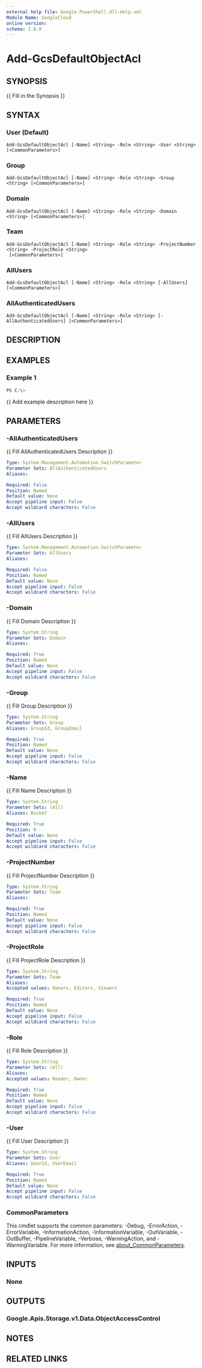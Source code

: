 ```yaml
---
external help file: Google.PowerShell.dll-Help.xml
Module Name: GoogleCloud
online version:
schema: 2.0.0
---
```


# Add-GcsDefaultObjectAcl

## SYNOPSIS
{{ Fill in the Synopsis }}

## SYNTAX

### User (Default)
```
Add-GcsDefaultObjectAcl [-Name] <String> -Role <String> -User <String> [<CommonParameters>]
```

### Group
```
Add-GcsDefaultObjectAcl [-Name] <String> -Role <String> -Group <String> [<CommonParameters>]
```

### Domain
```
Add-GcsDefaultObjectAcl [-Name] <String> -Role <String> -Domain <String> [<CommonParameters>]
```

### Team
```
Add-GcsDefaultObjectAcl [-Name] <String> -Role <String> -ProjectNumber <String> -ProjectRole <String>
 [<CommonParameters>]
```

### AllUsers
```
Add-GcsDefaultObjectAcl [-Name] <String> -Role <String> [-AllUsers] [<CommonParameters>]
```

### AllAuthenticatedUsers
```
Add-GcsDefaultObjectAcl [-Name] <String> -Role <String> [-AllAuthenticatedUsers] [<CommonParameters>]
```

## DESCRIPTION


## EXAMPLES

### Example 1
```powershell
PS C:\> 
```

{{ Add example description here }}

## PARAMETERS

### -AllAuthenticatedUsers
{{ Fill AllAuthenticatedUsers Description }}

```yaml
Type: System.Management.Automation.SwitchParameter
Parameter Sets: AllAuthenticatedUsers
Aliases:

Required: False
Position: Named
Default value: None
Accept pipeline input: False
Accept wildcard characters: False
```

### -AllUsers
{{ Fill AllUsers Description }}

```yaml
Type: System.Management.Automation.SwitchParameter
Parameter Sets: AllUsers
Aliases:

Required: False
Position: Named
Default value: None
Accept pipeline input: False
Accept wildcard characters: False
```

### -Domain
{{ Fill Domain Description }}

```yaml
Type: System.String
Parameter Sets: Domain
Aliases:

Required: True
Position: Named
Default value: None
Accept pipeline input: False
Accept wildcard characters: False
```

### -Group
{{ Fill Group Description }}

```yaml
Type: System.String
Parameter Sets: Group
Aliases: GroupId, GroupEmail

Required: True
Position: Named
Default value: None
Accept pipeline input: False
Accept wildcard characters: False
```

### -Name
{{ Fill Name Description }}

```yaml
Type: System.String
Parameter Sets: (All)
Aliases: Bucket

Required: True
Position: 0
Default value: None
Accept pipeline input: False
Accept wildcard characters: False
```

### -ProjectNumber
{{ Fill ProjectNumber Description }}

```yaml
Type: System.String
Parameter Sets: Team
Aliases:

Required: True
Position: Named
Default value: None
Accept pipeline input: False
Accept wildcard characters: False
```

### -ProjectRole
{{ Fill ProjectRole Description }}

```yaml
Type: System.String
Parameter Sets: Team
Aliases:
Accepted values: Owners, Editors, Viewers

Required: True
Position: Named
Default value: None
Accept pipeline input: False
Accept wildcard characters: False
```

### -Role
{{ Fill Role Description }}

```yaml
Type: System.String
Parameter Sets: (All)
Aliases:
Accepted values: Reader, Owner

Required: True
Position: Named
Default value: None
Accept pipeline input: False
Accept wildcard characters: False
```

### -User
{{ Fill User Description }}

```yaml
Type: System.String
Parameter Sets: User
Aliases: UserId, UserEmail

Required: True
Position: Named
Default value: None
Accept pipeline input: False
Accept wildcard characters: False
```

### CommonParameters
This cmdlet supports the common parameters: -Debug, -ErrorAction, -ErrorVariable, -InformationAction, -InformationVariable, -OutVariable, -OutBuffer, -PipelineVariable, -Verbose, -WarningAction, and -WarningVariable. For more information, see [about_CommonParameters](http://go.microsoft.com/fwlink/?LinkID=113216).

## INPUTS

### None

## OUTPUTS

### Google.Apis.Storage.v1.Data.ObjectAccessControl

## NOTES

## RELATED LINKS
